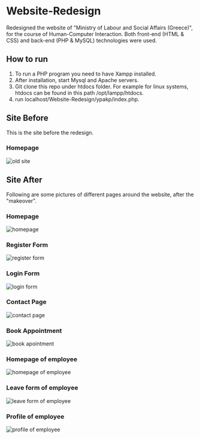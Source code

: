 # Website-Redesign
Redesigned the website of "Ministry of Labour and Social Affairs (Greece)", for the course of Human-Computer Interaction. Both front-end (HTML &amp; CSS) and back-end (PHP &amp; MySQL) technologies were used.

## How to run
1. To run a PHP program you need to have Xampp installed. 
2. After installation, start Mysql and Apache servers. 
3. Git clone this repo under htdocs folder. For example for linux systems, htdocs can be found in this path /opt/lampp/htdocs.
4. run localhost/Website-Redesign/ypakp/index.php.

## Site Before
This is the site before the redesign.

### Homepage
![old site](https://i.ibb.co/g3gJ3Qp/site-before.png)
<br>

## Site After
Following are some pictures of different pages around the website, after the "makeover".

### Homepage
![homepage](https://i.ibb.co/4KhFmmN/home.png)
<br>

### Register Form
![register form](https://i.ibb.co/GC1CXCb/register.png)
<br>

### Login Form
![login form](https://i.ibb.co/p18PdXM/login.png)
<br>

### Contact Page
![contact page](https://i.ibb.co/xsZCghg/contact.png)
<br>

### Book Appointment
![book apointment](https://i.ibb.co/ZzJfbGC/book-appointment.png)
<br>

### Homepage of employee
![homepage of employee](https://i.ibb.co/VQT3XnF/employer.png)
<br>

### Leave form of employee
![leave form of employee](https://i.ibb.co/3WjzGbt/leave-form.png)
<br>

### Profile of employee
![profile of employee](https://i.ibb.co/p1KNPkj/profile.png)
